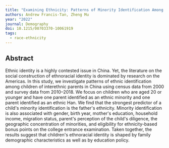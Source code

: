 ```yaml
---
title: "Examining Ethnicity: Patterns of Minority Identification Among Children of Interethnic Marriages in China"
authors: Andrew Francis-Tan, Zheng Mu
year: "2022"
journal: Demography
doi: 10.1215/00703370-10061919
tags:
  - race-ethnicity
---
```

## Abstract

Ethnic identity is a highly contested issue in China. Yet, the literature on the social construction of ethnoracial identity is dominated by research on the Americas. In this study, we investigate patterns of ethnic identification among children of interethnic parents in China using census data from 2000 and survey data from 2010–2018. We focus on children who are aged 20 or younger and have one parent identified as an ethnic minority and one parent identified as an ethnic Han. We find that the strongest predictor of a child's minority identification is the father's ethnicity. Minority identification is also associated with gender, birth year, mother's education, household income, migration status, parent's perception of the child's diligence, the geographic concentration of minorities, and eligibility for ethnicity-based bonus points on the college entrance examination. Taken together, the results suggest that children's ethnoracial identity is shaped by family demographic characteristics as well as by education policy.
